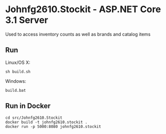 # Johnfg2610.Stockit - ASP.NET Core 3.1 Server

Used to access inventory counts as well as brands and catalog items

## Run

Linux/OS X:

```
sh build.sh
```

Windows:

```
build.bat
```
## Run in Docker

```
cd src/Johnfg2610.Stockit
docker build -t johnfg2610.stockit .
docker run -p 5000:8080 johnfg2610.stockit
```
